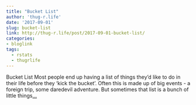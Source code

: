 ```yaml
---
title: "Bucket List"
author: 'thug-r.life'
date: '2017-09-01'
slug: bucket-list
link: http://thug-r.life/post/2017-09-01-bucket-list/
categories:
- bloglink
tags:
  - rstats
  - thugrlife
---
```


Bucket List Most people end up having a list of things they’d like to do in their life before they ‘kick the bucket’. Often this is made up of big events - a foreign trip, some daredevil adventure. But sometimes that list is a bunch of little things[... <i class="fas fa-external-link-alt"></i>](http://thug-r.life/post/2017-09-01-bucket-list/)


